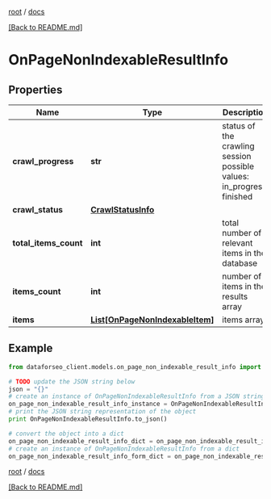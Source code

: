 [root](./../ "root") / [docs](./ "docs")

[[Back to README.md]](./../README.md "[Back to README.md]")

# OnPageNonIndexableResultInfo

## Properties

Name | Type | Description | Notes
------------ | ------------- | ------------- | -------------
**crawl_progress** | **str** | status of the crawling session possible values: in_progress, finished | [optional]
**crawl_status** | [**CrawlStatusInfo**](CrawlStatusInfo.md) |  | [optional]
**total_items_count** | **int** | total number of relevant items in the database | [optional]
**items_count** | **int** | number of items in the results array | [optional]
**items** | [**List[OnPageNonIndexableItem]**](OnPageNonIndexableItem.md) | items array | [optional]

## Example

```python
from dataforseo_client.models.on_page_non_indexable_result_info import OnPageNonIndexableResultInfo

# TODO update the JSON string below
json = "{}"
# create an instance of OnPageNonIndexableResultInfo from a JSON string
on_page_non_indexable_result_info_instance = OnPageNonIndexableResultInfo.from_json(json)
# print the JSON string representation of the object
print OnPageNonIndexableResultInfo.to_json()

# convert the object into a dict
on_page_non_indexable_result_info_dict = on_page_non_indexable_result_info_instance.to_dict()
# create an instance of OnPageNonIndexableResultInfo from a dict
on_page_non_indexable_result_info_form_dict = on_page_non_indexable_result_info.from_dict(on_page_non_indexable_result_info_dict)
```

  

[root](./../ "root") / [docs](./ "docs")

[[Back to README.md]](./../README.md "[Back to README.md]")